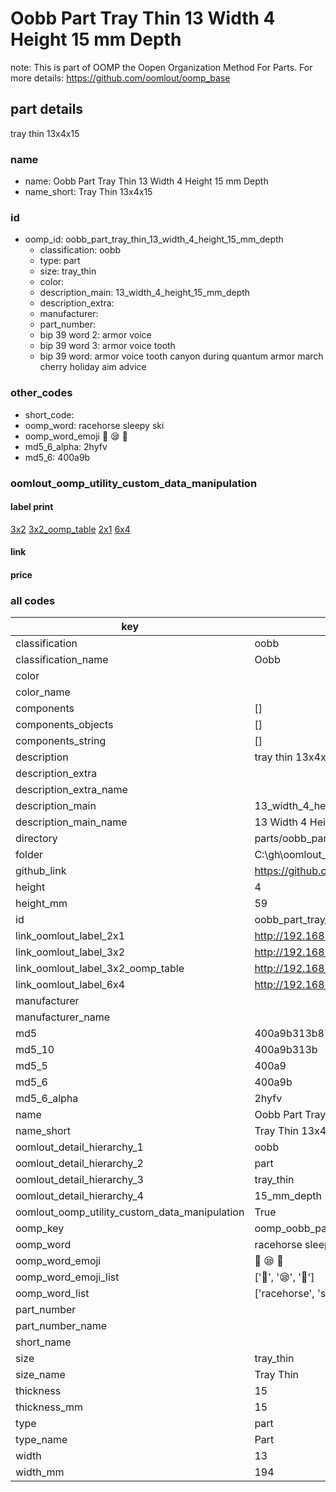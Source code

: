 # Oobb Part Tray Thin 13 Width 4 Height 15 mm Depth  

note: This is part of OOMP the Oopen Organization Method For Parts. For more details: https://github.com/oomlout/oomp_base

##  part details
  



tray thin 13x4x15



### name
* name: Oobb Part Tray Thin 13 Width 4 Height 15 mm Depth
* name_short: Tray Thin 13x4x15 
### id
* oomp_id: oobb_part_tray_thin_13_width_4_height_15_mm_depth
  * classification: oobb
  * type: part
  * size: tray_thin
  * color: 
  * description_main: 13_width_4_height_15_mm_depth
  * description_extra: 
  * manufacturer: 
  * part_number: 
  * bip 39 word 2: armor voice
  * bip 39 word 3: armor voice tooth
  * bip 39 word: armor voice tooth canyon during quantum armor march cherry holiday aim advice

### other_codes
* short_code: 
* oomp_word: racehorse sleepy ski
* oomp_word_emoji :racehorse: :sleepy: :ski:
* md5_6_alpha: 2hyfv
* md5_6: 400a9b






### oomlout_oomp_utility_custom_data_manipulation
#### label print
[3x2](http://192.168.1.245:1112/?label=oomp%202hyfv)
[3x2_oomp_table](http://192.168.1.108:1112/?label=oomp%202hyfv)
[2x1](http://192.168.1.242:1112/?label=oomp%202hyfv)
[6x4](http://192.168.1.55:1112/?label=oomp%202hyfv)    

#### link

                              

#### price







### all codes 
| key | value |  
| --- | --- |  
| classification | oobb |  
| classification_name | Oobb |  
| color |  |  
| color_name |  |  
| components | [] |  
| components_objects | [] |  
| components_string | [] |  
| description | tray thin 13x4x15 |  
| description_extra |  |  
| description_extra_name |  |  
| description_main | 13_width_4_height_15_mm_depth |  
| description_main_name | 13 Width 4 Height 15 mm Depth |  
| directory | parts/oobb_part_tray_thin_13_width_4_height_15_mm_depth |  
| folder | C:\gh\oomlout_oobb_version_4_generated_parts\parts\oobb_part_tray_thin_13_width_4_height_15_mm_depth |  
| github_link | https://github.com/oomlout/oomlout_oomp_part_src/tree/main/parts/oobb_part_tray_thin_13_width_4_height_15_mm_depth |  
| height | 4 |  
| height_mm | 59 |  
| id | oobb_part_tray_thin_13_width_4_height_15_mm_depth |  
| link_oomlout_label_2x1 | http://192.168.1.242:1112/?label=oomp%202hyfv |  
| link_oomlout_label_3x2 | http://192.168.1.245:1112/?label=oomp%202hyfv |  
| link_oomlout_label_3x2_oomp_table | http://192.168.1.108:1112/?label=oomp%202hyfv |  
| link_oomlout_label_6x4 | http://192.168.1.55:1112/?label=oomp%202hyfv |  
| manufacturer |  |  
| manufacturer_name |  |  
| md5 | 400a9b313b87c17ebd22121dc9bd585f |  
| md5_10 | 400a9b313b |  
| md5_5 | 400a9 |  
| md5_6 | 400a9b |  
| md5_6_alpha | 2hyfv |  
| name | Oobb Part Tray Thin 13 Width 4 Height 15 mm Depth |  
| name_short | Tray Thin 13x4x15  |  
| oomlout_detail_hierarchy_1 | oobb |  
| oomlout_detail_hierarchy_2 | part |  
| oomlout_detail_hierarchy_3 | tray_thin |  
| oomlout_detail_hierarchy_4 | 15_mm_depth |  
| oomlout_oomp_utility_custom_data_manipulation | True |  
| oomp_key | oomp_oobb_part_tray_thin_13_width_4_height_15_mm_depth |  
| oomp_word | racehorse sleepy ski |  
| oomp_word_emoji | :racehorse: :sleepy: :ski: |  
| oomp_word_emoji_list | [':racehorse:', ':sleepy:', ':ski:'] |  
| oomp_word_list | ['racehorse', 'sleepy', 'ski'] |  
| part_number |  |  
| part_number_name |  |  
| short_name |  |  
| size | tray_thin |  
| size_name | Tray Thin |  
| thickness | 15 |  
| thickness_mm | 15 |  
| type | part |  
| type_name | Part |  
| width | 13 |  
| width_mm | 194 |  
